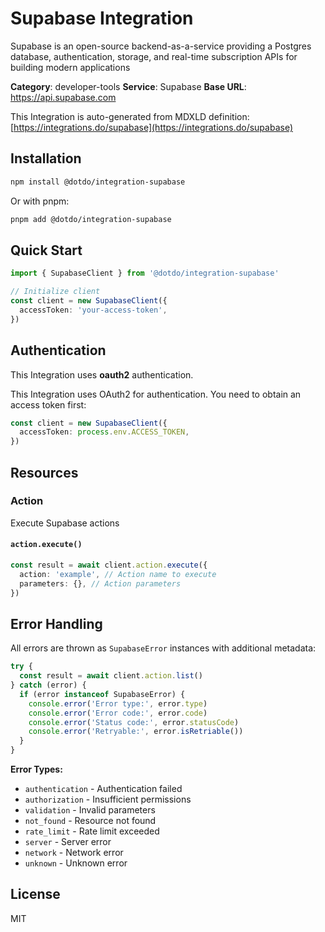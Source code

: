 # Supabase Integration

Supabase is an open-source backend-as-a-service providing a Postgres database, authentication, storage, and real-time subscription APIs for building modern applications

**Category**: developer-tools
**Service**: Supabase
**Base URL**: https://api.supabase.com

This Integration is auto-generated from MDXLD definition: [https://integrations.do/supabase](https://integrations.do/supabase)

## Installation

```bash
npm install @dotdo/integration-supabase
```

Or with pnpm:

```bash
pnpm add @dotdo/integration-supabase
```

## Quick Start

```typescript
import { SupabaseClient } from '@dotdo/integration-supabase'

// Initialize client
const client = new SupabaseClient({
  accessToken: 'your-access-token',
})
```

## Authentication

This Integration uses **oauth2** authentication.

This Integration uses OAuth2 for authentication. You need to obtain an access token first:

```typescript
const client = new SupabaseClient({
  accessToken: process.env.ACCESS_TOKEN,
})
```

## Resources

### Action

Execute Supabase actions

#### `action.execute()`

```typescript
const result = await client.action.execute({
  action: 'example', // Action name to execute
  parameters: {}, // Action parameters
})
```

## Error Handling

All errors are thrown as `SupabaseError` instances with additional metadata:

```typescript
try {
  const result = await client.action.list()
} catch (error) {
  if (error instanceof SupabaseError) {
    console.error('Error type:', error.type)
    console.error('Error code:', error.code)
    console.error('Status code:', error.statusCode)
    console.error('Retryable:', error.isRetriable())
  }
}
```

**Error Types:**

- `authentication` - Authentication failed
- `authorization` - Insufficient permissions
- `validation` - Invalid parameters
- `not_found` - Resource not found
- `rate_limit` - Rate limit exceeded
- `server` - Server error
- `network` - Network error
- `unknown` - Unknown error

## License

MIT
